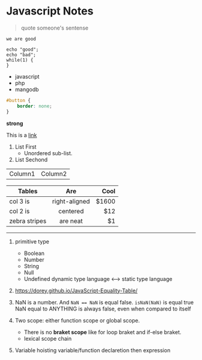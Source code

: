 # Javascript Notes

> quote someone's sentense

`we are good`

```
echo "good";
echo "bad";
while(1) {
}
```

* javascript
* php
* mangodb

```css
#button {
	border: none;
}
```

__strong__

This is a [link](www.google.com)

1. List First  
   * Unordered sub-list. 
2. List Sechond

<table>
<tr>
<td>Column1</td>
<td>Column2</td>
</tr>
</table>

| Tables        | Are           | Cool  |
| ------------- |:-------------:| -----:|
| col 3 is      | right-aligned | $1600 |
| col 2 is      | centered      |   $12 |
| zebra stripes | are neat      |    $1 |

---

1. primitive type
    * Boolean
    * Number
    * String
    * Null
    * Undefined
dynamic type language <--> static type language

2. https://dorey.github.io/JavaScript-Equality-Table/

3. NaN is a number. And `NaN == NaN` is equal false. `isNaN(NaN)` is equal true
NaN equal to ANYTHING is always false, even when compared to itself

4. Two scope: either function scope or global scope.
    * There is no __braket scope__ like for loop braket and if-else braket.
    * lexical scope chain

5. Variable hoisting
variable/function declaretion then expression
